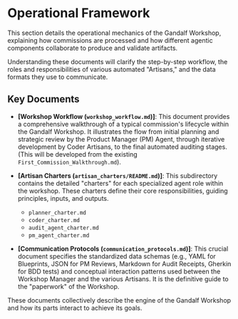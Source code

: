 # Operational Framework

This section details the operational mechanics of the Gandalf Workshop, explaining how commissions are processed and how different agentic components collaborate to produce and validate artifacts.

Understanding these documents will clarify the step-by-step workflow, the roles and responsibilities of various automated "Artisans," and the data formats they use to communicate.

## Key Documents

*   **[Workshop Workflow (`workshop_workflow.md`)]**: This document provides a comprehensive walkthrough of a typical commission's lifecycle within the Gandalf Workshop. It illustrates the flow from initial planning and strategic review by the Product Manager (PM) Agent, through iterative development by Coder Artisans, to the final automated auditing stages. (This will be developed from the existing `First_Commission_Walkthrough.md`).

*   **[Artisan Charters (`artisan_charters/README.md`)]**: This subdirectory contains the detailed "charters" for each specialized agent role within the workshop. These charters define their core responsibilities, guiding principles, inputs, and outputs.
    *   `planner_charter.md`
    *   `coder_charter.md`
    *   `audit_agent_charter.md`
    *   `pm_agent_charter.md`

*   **[Communication Protocols (`communication_protocols.md`)]**: This crucial document specifies the standardized data schemas (e.g., YAML for Blueprints, JSON for PM Reviews, Markdown for Audit Receipts, Gherkin for BDD tests) and conceptual interaction patterns used between the Workshop Manager and the various Artisans. It is the definitive guide to the "paperwork" of the Workshop.

These documents collectively describe the engine of the Gandalf Workshop and how its parts interact to achieve its goals.
